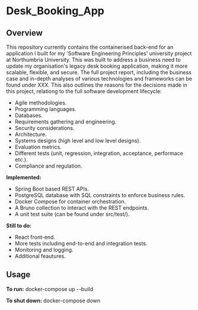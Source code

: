 # Desk_Booking_App

## Overview

This repository currently contains the containerised back-end for an application I built for my 'Software Engineering Principles' university project at Northumbria University.
This was built to address a business need to update my organisation's legacy desk booking application, making it more scalable, flexible, and secure. 
The full project report, including the business case and in-depth analyses of various technologies and frameworks can be found under XXX.
This also outlines the reasons for the decisions made in this project, relationg to the full software development lifecycle:
- Agile methodologies.
- Programming languages.
- Databases.
- Requirements gathering and engineering.
- Security considerations.
- Architecture.
- Systems designs (high level and low level designs).
- Evaluation metrics.
- Different tests (unit, regression, integration, acceptance, performace etc.).
- Compliance and regulation.

**Implemented:**
- Spring Boot based REST APIs. 
- PostgreSQL database with SQL constraints to enforce business rules. 
- Docker Compose for container orchestration. 
- A Bruno collection to interact with the REST endpoints.
- A unit test suite (can be found under src/test/).

**Still to do:**
- React front-end.
- More tests including end-to-end and integration tests.
- Monitoring and logging.
- Additional feautures. 


## Usage

**To run:**
docker-compose up --build

**To shut down:**
docker-compose down

